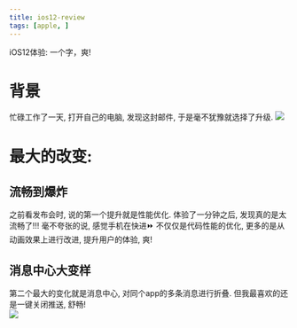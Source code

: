 ```yaml
---
title: ios12-review
tags: [apple, ]
---
```


iOS12体验: 一个字，爽!


<more>

# 背景
忙碌工作了一天, 打开自己的电脑, 发现这封邮件, 于是毫不犹豫就选择了升级.
![](/ios12-review/20180730100453051.png)


# 最大的改变:
## 流畅到爆炸
之前看发布会时, 说的第一个提升就是性能优化. 
体验了一分钟之后, 发现真的是太流畅了!!! 毫不夸张的说, 感觉手机在快进⏩
不仅仅是代码性能的优化, 更多的是从动画效果上进行改进, 提升用户的体验, 爽!

## 消息中心大变样
第二个最大的变化就是消息中心, 对同个app的多条消息进行折叠. 
但我最喜欢的还是一键关闭推送, 舒畅!   
![](https://am.zdmimg.com/201807/25/5b57539e6c5613296.gif_e600.jpg)

